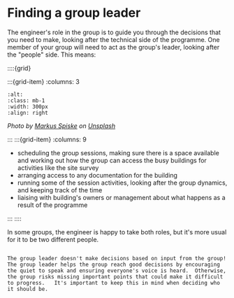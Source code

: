 # Finding a group leader


The engineer's role in the group is to guide you through the decisions that you need to make, looking after the technical side of the programme.  One member of your group will need to act as the group's leader, looking after the "people" side.  This means:

::::{grid} 

:::{grid-item}
:columns: 3
```{image} ../images/markus-spiske-QozzJpFZ2lg-unsplash.jpg
:alt: 
:class: mb-1
:width: 300px
:align: right
```
*Photo by <a href="https://unsplash.com/@markusspiske?utm_source=unsplash&utm_medium=referral&utm_content=creditCopyText">Markus Spiske</a> on <a href="https://unsplash.com/photos/QozzJpFZ2lg?utm_source=unsplash&utm_medium=referral&utm_content=creditCopyText">Unsplash</a>*


:::
:::{grid-item}
:columns: 9



- scheduling the group sessions, making sure there is a space available and working out how the group can access the busy buildings for activities like the site survey
- arranging access to any documentation for the building
- running some of the session activities, looking after the group dynamics, and keeping track of the time
- liaising with building's owners or management about what happens as a result of the programme

:::
::::

In some groups, the engineer is happy to take both roles, but it's more usual for it to be two different people.


```{note}

The group leader doesn't make decisions based on input from the group! The group leader helps the group reach good decisions by encouraging the quiet to speak and ensuring everyone's voice is heard.  Otherwise, the group risks missing important points that could make it difficult to progress.   It's important to keep this in mind when deciding who it should be.  

```
